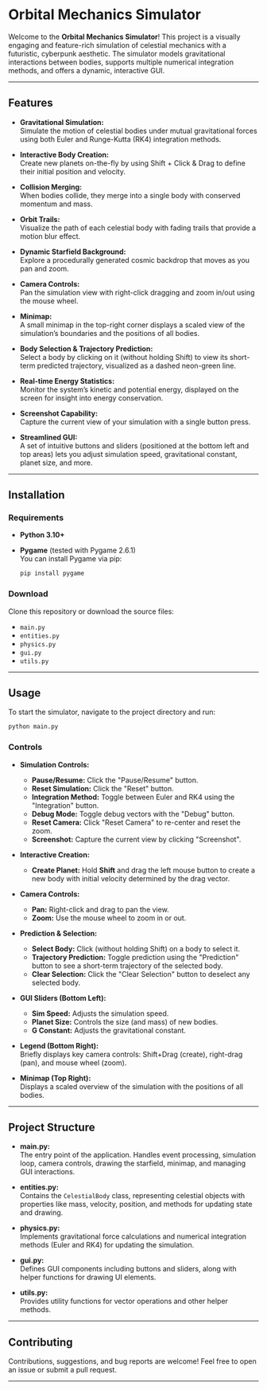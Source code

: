 # Orbital Mechanics Simulator

Welcome to the **Orbital Mechanics Simulator**! This project is a visually engaging and feature-rich simulation of celestial mechanics with a futuristic, cyberpunk aesthetic. The simulator models gravitational interactions between bodies, supports multiple numerical integration methods, and offers a dynamic, interactive GUI.

---

## Features

- **Gravitational Simulation:**  
  Simulate the motion of celestial bodies under mutual gravitational forces using both Euler and Runge-Kutta (RK4) integration methods.

- **Interactive Body Creation:**  
  Create new planets on-the-fly by using Shift + Click & Drag to define their initial position and velocity.

- **Collision Merging:**  
  When bodies collide, they merge into a single body with conserved momentum and mass.

- **Orbit Trails:**  
  Visualize the path of each celestial body with fading trails that provide a motion blur effect.

- **Dynamic Starfield Background:**  
  Explore a procedurally generated cosmic backdrop that moves as you pan and zoom.

- **Camera Controls:**  
  Pan the simulation view with right-click dragging and zoom in/out using the mouse wheel.

- **Minimap:**  
  A small minimap in the top-right corner displays a scaled view of the simulation’s boundaries and the positions of all bodies.

- **Body Selection & Trajectory Prediction:**  
  Select a body by clicking on it (without holding Shift) to view its short-term predicted trajectory, visualized as a dashed neon-green line.

- **Real-time Energy Statistics:**  
  Monitor the system’s kinetic and potential energy, displayed on the screen for insight into energy conservation.

- **Screenshot Capability:**  
  Capture the current view of your simulation with a single button press.

- **Streamlined GUI:**  
  A set of intuitive buttons and sliders (positioned at the bottom left and top areas) lets you adjust simulation speed, gravitational constant, planet size, and more.

---

## Installation

### Requirements

- **Python 3.10+**  
- **Pygame** (tested with Pygame 2.6.1)  
  You can install Pygame via pip:

  ```bash
  pip install pygame
  ```

### Download

Clone this repository or download the source files:
- `main.py`
- `entities.py`
- `physics.py`
- `gui.py`
- `utils.py`

---

## Usage

To start the simulator, navigate to the project directory and run:

```bash
python main.py
```

### Controls

- **Simulation Controls:**  
  - **Pause/Resume:** Click the "Pause/Resume" button.
  - **Reset Simulation:** Click the "Reset" button.
  - **Integration Method:** Toggle between Euler and RK4 using the "Integration" button.
  - **Debug Mode:** Toggle debug vectors with the "Debug" button.
  - **Reset Camera:** Click "Reset Camera" to re-center and reset the zoom.
  - **Screenshot:** Capture the current view by clicking "Screenshot".

- **Interactive Creation:**  
  - **Create Planet:** Hold **Shift** and drag the left mouse button to create a new body with initial velocity determined by the drag vector.

- **Camera Controls:**  
  - **Pan:** Right-click and drag to pan the view.
  - **Zoom:** Use the mouse wheel to zoom in or out.

- **Prediction & Selection:**  
  - **Select Body:** Click (without holding Shift) on a body to select it.
  - **Trajectory Prediction:** Toggle prediction using the "Prediction" button to see a short-term trajectory of the selected body.
  - **Clear Selection:** Click the "Clear Selection" button to deselect any selected body.

- **GUI Sliders (Bottom Left):**  
  - **Sim Speed:** Adjusts the simulation speed.
  - **Planet Size:** Controls the size (and mass) of new bodies.
  - **G Constant:** Adjusts the gravitational constant.

- **Legend (Bottom Right):**  
  Briefly displays key camera controls: Shift+Drag (create), right-drag (pan), and mouse wheel (zoom).

- **Minimap (Top Right):**  
  Displays a scaled overview of the simulation with the positions of all bodies.

---

## Project Structure

- **main.py:**  
  The entry point of the application. Handles event processing, simulation loop, camera controls, drawing the starfield, minimap, and managing GUI interactions.

- **entities.py:**  
  Contains the `CelestialBody` class, representing celestial objects with properties like mass, velocity, position, and methods for updating state and drawing.

- **physics.py:**  
  Implements gravitational force calculations and numerical integration methods (Euler and RK4) for updating the simulation.

- **gui.py:**  
  Defines GUI components including buttons and sliders, along with helper functions for drawing UI elements.

- **utils.py:**  
  Provides utility functions for vector operations and other helper methods.

---

## Contributing

Contributions, suggestions, and bug reports are welcome! Feel free to open an issue or submit a pull request.

---

